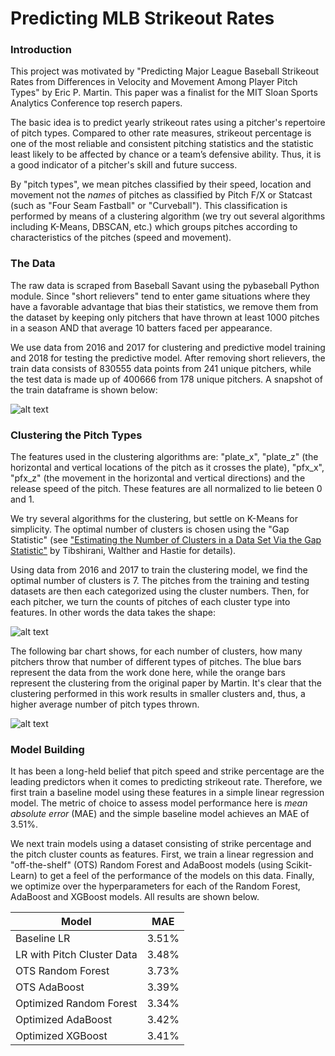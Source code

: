 # Predicting MLB Strikeout Rates

### Introduction

This project was motivated by "Predicting Major League Baseball Strikeout Rates from Differences in Velocity and Movement Among Player Pitch Types" by Eric P. Martin.  This paper was a finalist for the MIT Sloan Sports Analytics Conference top reserch papers.

The basic idea is to predict yearly strikeout rates using a pitcher's repertoire of pitch types.  Compared to other rate measures, strikeout percentage is one of the most reliable and consistent pitching statistics and the statistic least likely to be affected by chance or a team’s defensive ability.  Thus, it is a good indicator of a pitcher's skill and future success.

By "pitch types", we mean pitches classified by their speed, location and movement not the _names_ of pitches as classified by Pitch F/X or Statcast (such as "Four Seam Fastball" or "Curveball").  This classification is performed by means of a clustering algorithm (we try out several algorithms including K-Means, DBSCAN, etc.) which groups pitches according to characteristics of the pitches (speed and movement). 


### The Data

The raw data is scraped from Baseball Savant using the pybaseball Python module. Since "short relievers" tend to enter game situations where they have a favorable advantage that bias their statistics, we remove them from the dataset by keeping only pitchers that have thrown at least 1000 pitches in a season AND that average 10 batters faced per appearance.

We use data from 2016 and 2017 for clustering and predictive model training and 2018 for testing the predictive model.  After removing short relievers, the train data consists of 830555 data points from 241 unique pitchers, while the test data is made up of 400666 from 178 unique pitchers.  A snapshot of the train dataframe is shown below:

![alt text](https://github.com/chrisjackson4256/MLBStrikeoutRatePrediction/blob/master/cluster_dataframe.png "dataframe used for clustering")


### Clustering the Pitch Types

The features used in the clustering algorithms are: "plate_x", "plate_z" (the horizontal and vertical locations of the pitch as it crosses the plate), "pfx_x", "pfx_z" (the movement in the horizontal and vertical directions) and the release speed of the pitch.  These features are all normalized to lie beteen 0 and 1.

We try several algorithms for the clustering, but settle on K-Means for simplicity.  The optimal number of clusters is chosen using the "Gap Statistic" (see ["Estimating the Number of Clusters in a Data Set Via the Gap Statistic"](http://web.stanford.edu/~hastie/Papers/gap.pdf) by Tibshirani, Walther and Hastie for details).

Using data from 2016 and 2017 to train the clustering model, we find the optimal number of clusters is 7.  The pitches from the training and testing datasets are then each categorized using the cluster numbers.  Then, for each pitcher, we turn the counts of pitches of each cluster type into features.  In other words the data takes the shape:

![alt text](https://github.com/chrisjackson4256/MLBStrikeoutRatePrediction/blob/master/number_pitch_clusters.png "pitch cluster number dataframe")

The following bar chart shows, for each number of clusters, how many pitchers throw that number of different types of pitches.  The blue bars represent the data from the work done here, while the orange bars represent the clustering from the original paper by Martin.  It's clear that the clustering performed in this work results in smaller clusters and, thus, a higher average number of pitch types thrown.

![alt text](https://github.com/chrisjackson4256/MLBStrikeoutRatePrediction/blob/master/cluster_bar_plot.png "cluster number bar plot")

### Model Building

It has been a long-held belief that pitch speed and strike percentage are the leading predictors when it comes to predicting strikeout rate.  Therefore, we first train a baseline model using these features in a simple linear regression model.  The metric of choice to assess model performance here is _mean absolute error_ (MAE) and the simple baseline model achieves an MAE of 3.51%.

We next train models using a dataset consisting of strike percentage and the pitch cluster counts as features.  First, we train a linear regression and "off-the-shelf" (OTS) Random Forest and AdaBoost models (using Scikit-Learn) to get a feel of the performance of the models on this data.  Finally, we optimize over the hyperparameters for each of the Random Forest, AdaBoost and XGBoost models.  All results are shown below.

| Model                       | MAE   |
| -------------               |:-----:|
| Baseline LR                 | 3.51% |
| LR with Pitch Cluster Data  | 3.48% |
| OTS Random Forest           | 3.73% |
| OTS AdaBoost                | 3.39% |
| Optimized Random Forest     | 3.34% |
| Optimized AdaBoost          | 3.42% | 
| Optimized XGBoost           | 3.41% | 
